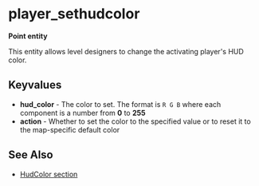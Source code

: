 # player_sethudcolor

**Point entity**

This entity allows level designers to change the activating player's HUD color.

## Keyvalues

* **hud_color** - The color to set. The format is `R G B` where each component is a number from **0** to **255**
* **action** - Whether to set the color to the specified value or to reset it to the map-specific default color

## See Also

* [HudColor section](../../features/game-configuration-system.md#hudcolor)
